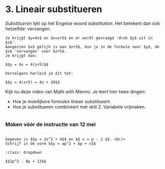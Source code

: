# 3. Lineair substitueren

_Substitueren_ lijkt op het Engelse woord _substitution_. Het betekent dan ook hetzelfde: vervangen. 

```{note} Een simpel voorbeeld:
Je krijgt $y=4x$ en $x=z+5$ en er wordt gevraagd 'druk $y$ uit in $z$'.  
Aangezien $x$ gelijk is aan $z+5$, kun je in de formule voor $y$, de $x$ 'vervangen' voor $z+5$.  
Je krijgt dan:

$$y = 4x = 4(z+5)$$

Vervolgens herleid je dit tot:

$$y = 4(z+5) = 4z + 20$$

```
Kijk nu deze video van Math with Menno. Je leert hier twee dingen:

- Hoe je moeilijkere formules lineair substitueert.
- Hoe je substitueren combineert met skill 2. Variabele vrijmaken.

```{iframe} https://www.youtube.com/embed/JMsf_D0Hbn4?si=iI9YLXnzvbvhso8f
```

### Maken vóór de instructie van 12 mei
```{exercise} Voorbereidingsopgave

Gegeven is $$y = 2x^2 + 4$$ en $$ x = p - 2 $$. <br/>
Schrijf in de vorm $$y = ap^2 + bp + c$$

```

```{solution} Voorbereidingsopgave
:class: dropdown

$$2p^2 - 8p + 12$$
```
